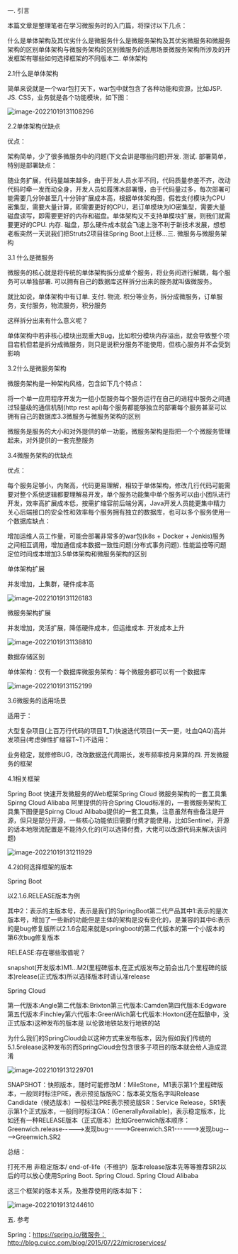 一. 引言

本篇文章是整理笔者在学习微服务时的入门篇，将探讨以下几点：

什么是单体架构及其优劣什么是微服务什么是微服务架构及其优劣微服务和微服务架构的区别单体架构与微服务架构的区别微服务的适用场景微服务架构所涉及的开发框架有哪些如何选择框架的不同版本二. 单体架构

2.1什么是单体架构

简单来说就是一个war包打天下，war包中就包含了各种功能和资源，比如JSP. JS. CSS，业务就是各个功能模块，如下图：

![image-20221019131108296](../../../Image/image-20221019131108296.png)

2.2单体架构优缺点

优点：

架构简单，少了很多微服务中的问题(下文会讲是哪些问题)开发. 测试. 部署简单，特别是部署缺点：

随业务扩展，代码量越来越多，由于开发人员水平不同，代码质量参差不齐，改动代码时牵一发而动全身，开发人员如履薄冰部署慢，由于代码量过多，每次部署可能需要几分钟甚至几十分钟扩展成本高，根据单体架构图，假若支付模块为CPU密集型，需要大量计算，即需要更好的CPU，若订单模块为IO密集型，需要大量磁盘读写，即需要更好的内存和磁盘。单体架构又不支持单模块扩展，则我们就需要更好的CPU. 内存. 磁盘，那么硬件成本就会飞速上涨不利于新技术发展，想想老板突然一天说我们把Struts2项目往Spring Boot上迁移...三. 微服务与微服务架构

3.1 什么是微服务

微服务的核心就是将传统的单体架构拆分成单个服务，将业务间进行解耦，每个服务可以单独部署. 可以拥有自己的数据库这样拆分出来的服务就叫做微服务。

就比如说，单体架构中有订单. 支付. 物流. 积分等业务，拆分成微服务，订单服务，支付服务，物流服务，积分服务

这样拆分出来有什么意义呢？

单体架构中若非核心模块出现重大Bug，比如积分模块内存溢出，就会导致整个项目宕机但若是拆分成微服务，则只是说积分服务不能使用，但核心服务并不会受到影响

3.2什么是微服务架构

微服务架构是一种架构风格，包含如下几个特点：

将一个单一应用程序开发为一组小型服务每个服务运行在自己的进程中服务之间通过轻量级的通信机制(http rest api)每个服务都能够独立的部署每个服务甚至可以拥有自己的数据库3.3微服务与微服务架构的区别

微服务是服务的大小和对外提供的单一功能，微服务架构是指把一个个微服务管理起来，对外提供的一套完整服务

3.4微服务架构的优缺点

优点：

每个服务足够小，内聚高，代码更易理解，相较于单体架构，修改几行代码可能需要对整个系统逻辑都要理解易开发，单个服务功能集中单个服务可以由小团队进行开发，效率高扩展成本低，按需扩缩容前后端分离，Java开发人员能更集中精力关心后端接口的安全性和效率每个服务拥有独立的数据库，也可以多个服务使用一个数据库缺点：

增加运维人员工作量，可能会部署非常多的war包(k8s + Docker + Jenkis)服务之间相互调用，增加通信成本数据一致性问题(分布式事务问题). 性能监控等问题定位时间成本增加3.5单体架构和微服务架构的区别

单体架构扩展

并发增加，上集群，硬件成本高

![image-20221019131126183](../../../Image/image-20221019131126183.png)

微服务架构扩展

并发增加，灵活扩展，降低硬件成本，但运维成本. 开发成本上升

![image-20221019131138810](../../../Image/image-20221019131138810.png)

数据存储区别

单体架构：仅有一个数据库微服务架构：每个微服务都可以有一个数据库

![image-20221019131152199](../../../Image/image-20221019131152199.png)

3.6微服务的适用场景

适用于：

大型复杂项目(上百万行代码的项目T_T)快速迭代项目(一天一更，吐血QAQ)高并发项目(考虑弹性扩缩容T~T)不适用：

业务稳定，就修修BUG，改改数据迭代周期长，发布频率按月来算的四. 开发微服务的框架

4.1相关框架

Spring Boot 快速开发微服务的Web框架Spring Cloud 微服务架构的一套工具集Spirng Cloud Alibaba 阿里提供的符合Spring Cloud标准的，一套微服务架构工具集下图便是Spirng Cloud Alibaba提供的一套工具集，注意虽然有些备注是开源，但只是部分开源，一些核心功能依旧需要付费才能使用，比如Sentinel，开源的话本地限流配置是不能持久化的(可以选择付费，大佬可以改源代码来解决该问题)

![image-20221019131211929](../../../Image/image-20221019131211929.png)

4.2如何选择框架的版本

Spring Boot

以2.1.6.RELEASE版本为例

其中2：表示的主版本号，表示是我们的SpringBoot第二代产品其中1:表示的是次版本号，增加了一些新的功能但是主体的架构是没有变化的，是兼容的其中6:表示的是bug修复版所以2.1.6合起来就是springboot的第二代版本的第一个小版本的 第6次bug修复版本

RELEASE:存在哪些取值呢？

snapshot(开发版本)M1...M2(里程碑版本,在正式版发布之前会出几个里程碑的版本)release(正式版本)所以选择版本时请认准release

Spring Cloud

第一代版本:Angle第二代版本:Brixton第三代版本:Camden第四代版本:Edgware第五代版本:Finchley第六代版本:GreenWich第七代版本:Hoxton(还在酝酿中，没正式版本)这种发布的版本是 以伦敦地铁站发行地铁的站

为什么我们的SpringCloud会以这种方式来发布版本，因为假如我们传统的5.1.5release这种发布的而SpringCloud会包含很多子项目的版本就会给人造成混淆

![image-20221019131229701](../../../Image/image-20221019131229701.png)

SNAPSHOT：快照版本，随时可能修改M：MileStone，M1表示第1个里程碑版本，一般同时标注PRE，表示预览版版RC：版本英文版名字叫Release Candidate（候选版本）一般标注PRE表示预览版SR：Service Release，SR1表示第1个正式版本，一般同时标注GA：(GenerallyAvailable)，表示稳定版本，比如还有一种RELEASE版本（正式版本）比如Greenwich版本顺序：Greenwich.release----->发现bug----->Greenwich.SR1------>发现bug---->Greenwich.SR2

总结：

打死不用 非稳定版本/ end-of-life（不维护）版本release版本先等等推荐SR2以后的可以放心使用Spring Boot. Spring Cloud. Spring Cloud Alibaba

这三个框架的版本关系，及推荐使用的版本如下：

![image-20221019131244610](../../../Image/image-20221019131244610.png)

五. 参考

Spring：https://spring.io/微服务：http://blog.cuicc.com/blog/2015/07/22/microservices/


